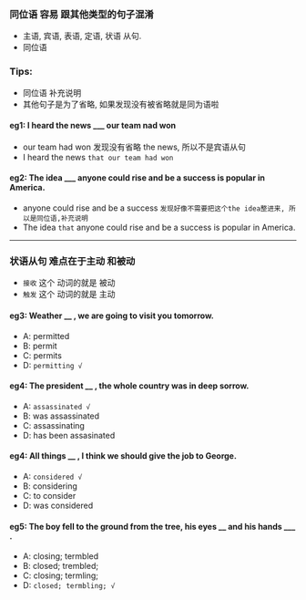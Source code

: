 ### 同位语 容易 跟其他类型的句子混淆
- 主语, 宾语, 表语, 定语, 状语 从句.
- 同位语


### Tips:
- 同位语 补充说明
- 其他句子是为了省略, 如果发现没有被省略就是同为语啦

#### eg1:  I heard the news  ___   our team nad won
-  our  team had won 发现没有省略 the news, 所以不是宾语从句
- I heard the news `that our team had won`

#### eg2:  The idea  ___   anyone could rise and be a success is popular in America.
- anyone could rise and be a success `发现好像不需要把这个the idea整进来, 所以是同位语,补充说明`
- The idea `that` anyone could rise and be a success is popular in America.


----

### 状语从句 难点在于主动 和被动
- `接收` 这个 动词的就是 被动
- `触发` 这个 动词的就是 主动

#### eg3: Weather __   ,  we are going to visit you tomorrow.
- A: permitted
- B: permit
- C: permits
- D: `permitting √`

#### eg4: The president  __   ,  the whole country was in deep sorrow.
- A: `assassinated √`
- B: was assassinated
- C: assassinating
- D: has been assasinated

#### eg4: All things  __   ,  I think we should give the job to George.
- A: `considered √`
- B: considering
- C: to consider
- D: was considered

#### eg5: The boy fell to the ground from the tree, his eyes  __ and his hands ___ .
- A: closing; termbled
- B: closed; trembled;
- C: closing; termling;
- D: `closed; termbling; √`


